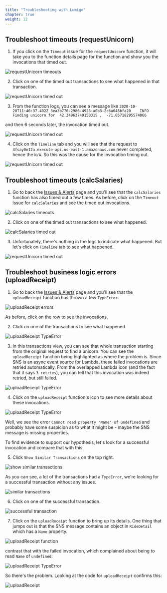 ```yaml
---
title: "Troubleshooting with Lumigo"
chapter: true
weight: 12
---
```


## Troubleshoot timeouts (requestUnicorn)

1. If you click on the `Timeout` issue for the `requestUnicorn` function, it will take you to the function details page for the function and show you the invocations that timed out.

![requestUnicorn timeouts](/images/mod03-lumigo-requestUnicorn-timeouts.png)

2. Click on one of the timed out transactions to see what happened in that transaction.

![requestUnicorn timed out](/images/mod03-lumigo-requestUnicorn-timeout-transaction.png)

3. From the function logs, you can see a message like `2020-10-20T11:40:37.402Z	3ea3b770-2986-4926-a0b3-2c6a045bfa20	INFO	Finding unicorn for  42.34963749150315 ,  -71.05718295574066`

and then 6 seconds later, the invocation timed out.

![requestUnicorn timed out](/images/mod03-lumigo-requestUnicorn-timeout-transaction-log.png)

4. Click on the `Timeline` tab and you will see that the request to `4fsay0n12a.execute-api.us-east-1.amazonaws.com` never completed, hence the `N/A`. So this was the cause for the invocation timing out.

![requestUnicorn timed out](/images/mod03-lumigo-requestUnicorn-timeout-transaction-timeline.png)


## Troubleshoot timeouts (calcSalaries)

1. Go to back the [Issues & Alerts](https://platform.lumigo.io/issues) page and you'll see that the `calcSalaries` function has also timed out a few times. As before, click on the `Timeout` issue for `calcSalaries` and see the timed out invocations.

![calcSalaries timeouts](/images/mod03-lumigo-calcSalaries-timeouts.png)

2. Click on one of the timed out transactions to see what happened.

![calcSalaries timed out](/images/mod03-lumigo-calcSalaries-timeout-transaction.png)

3. Unfortunately, there's nothing in the logs to indicate what happened. But let's click on `Timeline` tab to see what happened.

![requestUnicorn timed out](/images/mod03-lumigo-requestUnicorn-timeout-transaction-timeline.png)

## Troubleshoot business logic errors (uploadReceipt)

1. Go to back the [Issues & Alerts](https://platform.lumigo.io/issues) page and you'll see that the `uploadReceipt` function has thrown a few `TypeError`. 

![uploadReceipt errors](/images/mod03-lumigo-uploadReceipt.png)

As before, click on the row to see the invocations.

2. Click on one of the transactions to see what happened.

![uploadReceipt TypeError](/images/mod03-lumigo-uploadReceipt-errors.png)

3. In this transactions view, you can see that whole transaction starting from the original request to find a unicorn. You can see the `uploadReceipt` function being highlighted as where the problem is. Since SNS is an async event source for Lambda, these failed invocations are retried automatically. From the overlapped Lambda icon (and the fact that it says `3 retries`), you can tell that this invocation was indeed retried, but still failed.

![uploadReceipt TypeError](/images/mod03-lumigo-uploadReceipt-transaction.png)

4. Click on the `uploadReceipt` function's icon to see more details about these invocations.

![uploadReceipt TypeError](/images/mod03-lumigo-uploadReceipt-transaction-invocation.png)

Well, we see the error `Cannot read property 'Name' of undefined` and probably have some suspicion as to what it might be - maybe the SNS message is missing properties.

To find evidence to support our hypothesis, let's look for a successful invocation and compare that with this.

5. Click `Show Similar Transactions` on the top right.

![show similar transactions](/images/mod03-lumigo-show-similar-transactions.png)

As you can see, a lot of the transactions had a `TypeError`, we're looking for a successful transaction without any issues.

![similar transactions](/images/mod03-lumigo-show-similar-transactions-successful.png)

6. Click on one of the successful transaction.

![successful transaction](/images/mod03-lumigo-uploadReceipt-successful.png)

7. Click on the `uploadReceipt` function to bring up its details. One thing that jumps out is that the SNS message contains an object in `RideDetail` which has a `Name` property.

![uploadReceipt function](/images/mod03-lumigo-uploadReceipt-invocation-successful.png)

contrast that with the failed invocation, which complained about being to read `Name` of `undefined`:

![uploadReceipt TypeError](/images/mod03-lumigo-uploadReceipt-transaction-invocation.png)

So there's the problem. Looking at the code for `uploadReceipt` confirms this:

![uploadReceipt](/images/mod03-lumigo-uploadReceipt-error.png)
